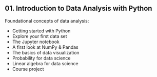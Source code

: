 ## 01. Introduction to Data Analysis with Python


Foundational concepts of data analysis:

* Getting started with Python
* Explore your first data set
* The Jupyter notebook
* A first look at NumPy & Pandas
* The basics of data visualization
* Probability for data science
* Linear algebra for data science
* Course project
